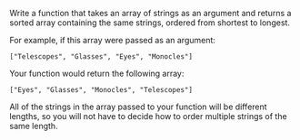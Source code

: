 Write a function that takes an array of strings as an argument and returns a sorted array containing the same strings, ordered from shortest to longest.

For example, if this array were passed as an argument:
```
["Telescopes", "Glasses", "Eyes", "Monocles"]
```
Your function would return the following array:
```
["Eyes", "Glasses", "Monocles", "Telescopes"]
```
All of the strings in the array passed to your function will be different lengths, so you will not have to decide how to order multiple strings of the same length.